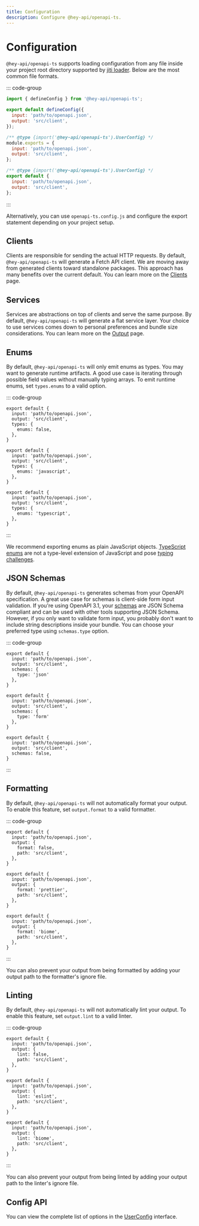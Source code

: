 ```yaml
---
title: Configuration
description: Configure @hey-api/openapi-ts.
---
```


# Configuration

`@hey-api/openapi-ts` supports loading configuration from any file inside your project root directory supported by [jiti loader](https://github.com/unjs/c12?tab=readme-ov-file#-features). Below are the most common file formats.

::: code-group

```js [openapi-ts.config.ts]
import { defineConfig } from '@hey-api/openapi-ts';

export default defineConfig({
  input: 'path/to/openapi.json',
  output: 'src/client',
});
```

```js [openapi-ts.config.cjs]
/** @type {import('@hey-api/openapi-ts').UserConfig} */
module.exports = {
  input: 'path/to/openapi.json',
  output: 'src/client',
};
```

```js [openapi-ts.config.mjs]
/** @type {import('@hey-api/openapi-ts').UserConfig} */
export default {
  input: 'path/to/openapi.json',
  output: 'src/client',
};
```

:::

Alternatively, you can use `openapi-ts.config.js` and configure the export statement depending on your project setup.

## Clients

Clients are responsible for sending the actual HTTP requests. By default, `@hey-api/openapi-ts` will generate a Fetch API client. We are moving away from generated clients toward standalone packages. This approach has many benefits over the current default. You can learn more on the [Clients](/openapi-ts/clients) page.

<!--
TODO: uncomment after c12 supports multiple configs
see https://github.com/unjs/c12/issues/92
-->
<!-- ### Multiple Clients

If you want to generate multiple clients with a single `openapi-ts` command, you can provide an array of configuration objects.

```js
import { defineConfig } from '@hey-api/openapi-ts';

export default defineConfig([
  {
    client: 'fetch',
    input: 'path/to/openapi_one.json',
    output: 'src/client_one',
  },
  {
    client: 'axios',
    input: 'path/to/openapi_two.json',
    output: 'src/client_two',
  },
])
``` -->

## Services

Services are abstractions on top of clients and serve the same purpose. By default, `@hey-api/openapi-ts` will generate a flat service layer. Your choice to use services comes down to personal preferences and bundle size considerations. You can learn more on the [Output](/openapi-ts/output#api-services) page.

## Enums

By default, `@hey-api/openapi-ts` will only emit enums as types. You may want to generate runtime artifacts. A good use case is iterating through possible field values without manually typing arrays. To emit runtime enums, set `types.enums` to a valid option.

::: code-group

```js{5} [disabled]
export default {
  input: 'path/to/openapi.json',
  output: 'src/client',
  types: {
    enums: false,
  },
}
```

```js{5} [javascript]
export default {
  input: 'path/to/openapi.json',
  output: 'src/client',
  types: {
    enums: 'javascript',
  },
}
```

```js{5} [typescript]
export default {
  input: 'path/to/openapi.json',
  output: 'src/client',
  types: {
    enums: 'typescript',
  },
}
```

:::

We recommend exporting enums as plain JavaScript objects. [TypeScript enums](https://www.typescriptlang.org/docs/handbook/enums.html) are not a type-level extension of JavaScript and pose [typing challenges](https://dev.to/ivanzm123/dont-use-enums-in-typescript-they-are-very-dangerous-57bh).

## JSON Schemas

By default, `@hey-api/openapi-ts` generates schemas from your OpenAPI specification. A great use case for schemas is client-side form input validation. If you're using OpenAPI 3.1, your [schemas](/openapi-ts/output#json-schemas) are JSON Schema compliant and can be used with other tools supporting JSON Schema. However, if you only want to validate form input, you probably don't want to include string descriptions inside your bundle. You can choose your preferred type using `schemas.type` option.

::: code-group

```js{5} [json]
export default {
  input: 'path/to/openapi.json',
  output: 'src/client',
  schemas: {
    type: 'json'
  },
}
```

```js{5} [form]
export default {
  input: 'path/to/openapi.json',
  output: 'src/client',
  schemas: {
    type: 'form'
  },
}
```

```js{4} [disabled]
export default {
  input: 'path/to/openapi.json',
  output: 'src/client',
  schemas: false,
}
```

:::

## Formatting

By default, `@hey-api/openapi-ts` will not automatically format your output. To enable this feature, set `output.format` to a valid formatter.

::: code-group

```js{4} [disabled]
export default {
  input: 'path/to/openapi.json',
  output: {
    format: false,
    path: 'src/client',
  },
}
```

```js{4} [prettier]
export default {
  input: 'path/to/openapi.json',
  output: {
    format: 'prettier',
    path: 'src/client',
  },
}
```

```js{4} [biome]
export default {
  input: 'path/to/openapi.json',
  output: {
    format: 'biome',
    path: 'src/client',
  },
}
```

:::

You can also prevent your output from being formatted by adding your output path to the formatter's ignore file.

## Linting

By default, `@hey-api/openapi-ts` will not automatically lint your output. To enable this feature, set `output.lint` to a valid linter.

::: code-group

```js{4} [disabled]
export default {
  input: 'path/to/openapi.json',
  output: {
    lint: false,
    path: 'src/client',
  },
}
```

```js{4} [eslint]
export default {
  input: 'path/to/openapi.json',
  output: {
    lint: 'eslint',
    path: 'src/client',
  },
}
```

```js{4} [biome]
export default {
  input: 'path/to/openapi.json',
  output: {
    lint: 'biome',
    path: 'src/client',
  },
}
```

:::

You can also prevent your output from being linted by adding your output path to the linter's ignore file.

## Config API

You can view the complete list of options in the [UserConfig](https://github.com/hey-api/openapi-ts/blob/main/packages/openapi-ts/src/types/config.ts) interface.

<!--@include: ../examples.md-->
